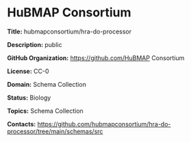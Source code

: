 [//]: # (DO NOT MANUALLY EDIT THIS FILE. IT IS GENERATED FROM A TEMPLATE.)

# HuBMAP Consortium

**Title:** hubmapconsortium/hra-do-processor

**Description:** public

**GitHub Organization:** https://github.com/HuBMAP Consortium



**License:** CC-0

**Domain:** Schema Collection

**Status:** Biology

**Topics:** Schema Collection

**Contacts:** https://github.com/hubmapconsortium/hra-do-processor/tree/main/schemas/src